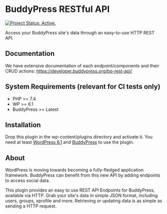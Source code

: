 # BuddyPress RESTful API

[![Project Status: Active.](https://www.repostatus.org/badges/latest/active.svg)](https://www.repostatus.org/#active)

Access your BuddyPress site's data through an easy-to-use HTTP REST API.

## Documentation

We have extensive documentation of each endpoint/components and their CRUD actions: <https://developer.buddypress.org/bp-rest-api/>

## System Requirements (relevant for CI tests only)

* PHP >= 7.4
* WP >= 6.1
* BuddyPress >= Latest

## Installation

Drop this plugin in the wp-content/plugins directory and activate it. You need at least [WordPress 6.1](https://wordpress.org/download/) and [BuddyPress](https://buddypress.org/download/) to use the plugin.

## About

WordPress is moving towards becoming a fully-fledged application framework. BuddyPress can benefit from this new API by adding endpoints to access social data.

This plugin provides an easy to use REST API Endpoints for BuddyPress, available via HTTP. Grab your
site's data in simple JSON format, including users, groups, xprofile and more.
Retrieving or updating data is as simple as sending a HTTP request.
